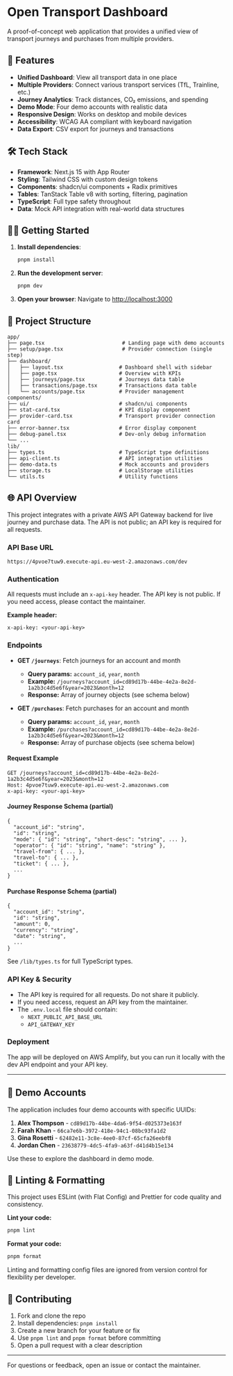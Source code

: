 # Open Transport Dashboard

A proof-of-concept web application that provides a unified view of transport journeys and purchases from multiple providers.

## 🚀 Features

- **Unified Dashboard**: View all transport data in one place
- **Multiple Providers**: Connect various transport services (TfL, Trainline, etc.)
- **Journey Analytics**: Track distances, CO₂ emissions, and spending
- **Demo Mode**: Four demo accounts with realistic data
- **Responsive Design**: Works on desktop and mobile devices
- **Accessibility**: WCAG AA compliant with keyboard navigation
- **Data Export**: CSV export for journeys and transactions

## 🛠 Tech Stack

- **Framework**: Next.js 15 with App Router
- **Styling**: Tailwind CSS with custom design tokens
- **Components**: shadcn/ui components + Radix primitives
- **Tables**: TanStack Table v8 with sorting, filtering, pagination
- **TypeScript**: Full type safety throughout
- **Data**: Mock API integration with real-world data structures

## 🏃‍♂️ Getting Started

1. **Install dependencies**:

   ```bash
   pnpm install
   ```

2. **Run the development server**:

   ```bash
   pnpm dev
   ```

3. **Open your browser**:
   Navigate to [http://localhost:3000](http://localhost:3000)

## 📁 Project Structure

```
app/
├── page.tsx                         # Landing page with demo accounts
├── setup/page.tsx                   # Provider connection (single step)
├── dashboard/
│   ├── layout.tsx                  # Dashboard shell with sidebar
│   ├── page.tsx                    # Overview with KPIs
│   ├── journeys/page.tsx           # Journeys data table
│   ├── transactions/page.tsx       # Transactions data table
│   └── accounts/page.tsx           # Provider management
components/
├── ui/                             # shadcn/ui components
├── stat-card.tsx                   # KPI display component
├── provider-card.tsx               # Transport provider connection card
├── error-banner.tsx                # Error display component
├── debug-panel.tsx                 # Dev-only debug information
└── ...
lib/
├── types.ts                        # TypeScript type definitions
├── api-client.ts                   # API integration utilities
├── demo-data.ts                    # Mock accounts and providers
├── storage.ts                      # LocalStorage utilities
└── utils.ts                        # Utility functions
```

## 🌐 API Overview

This project integrates with a private AWS API Gateway backend for live journey and purchase data. The API is not public; an API key is required for all requests.

### API Base URL

```
https://4pvoe7tuw9.execute-api.eu-west-2.amazonaws.com/dev
```

### Authentication

All requests must include an `x-api-key` header. The API key is not public. If you need access, please contact the maintainer.

**Example header:**

```
x-api-key: <your-api-key>
```

### Endpoints

- **GET `/journeys`**: Fetch journeys for an account and month
  - **Query params:** `account_id`, `year`, `month`
  - **Example:** `/journeys?account_id=cd89d17b-44be-4e2a-8e2d-1a2b3c4d5e6f&year=2023&month=12`
  - **Response:** Array of journey objects (see schema below)

- **GET `/purchases`**: Fetch purchases for an account and month
  - **Query params:** `account_id`, `year`, `month`
  - **Example:** `/purchases?account_id=cd89d17b-44be-4e2a-8e2d-1a2b3c4d5e6f&year=2023&month=12`
  - **Response:** Array of purchase objects (see schema below)

#### Request Example

```
GET /journeys?account_id=cd89d17b-44be-4e2a-8e2d-1a2b3c4d5e6f&year=2023&month=12
Host: 4pvoe7tuw9.execute-api.eu-west-2.amazonaws.com
x-api-key: <your-api-key>
```

#### Journey Response Schema (partial)

```
{
  "account_id": "string",
  "id": "string",
  "mode": { "id": "string", "short-desc": "string", ... },
  "operator": { "id": "string", "name": "string" },
  "travel-from": { ... },
  "travel-to": { ... },
  "ticket": { ... },
  ...
}
```

#### Purchase Response Schema (partial)

```
{
  "account_id": "string",
  "id": "string",
  "amount": 0,
  "currency": "string",
  "date": "string",
  ...
}
```

See `/lib/types.ts` for full TypeScript types.

### API Key & Security

- The API key is required for all requests. Do not share it publicly.
- If you need access, request an API key from the maintainer.
- The `.env.local` file should contain:
  - `NEXT_PUBLIC_API_BASE_URL`
  - `API_GATEWAY_KEY`

### Deployment

The app will be deployed on AWS Amplify, but you can run it locally with the dev API endpoint and your API key.

---

## 👥 Demo Accounts

The application includes four demo accounts with specific UUIDs:

1. **Alex Thompson** - `cd89d17b-44be-4da6-9f54-d025373e163f`
2. **Farah Khan**    - `66ca7e6b-3972-418e-94c1-08bc93fa1d2`
3. **Gina Rosetti**  - `62482e11-3c8e-4ee0-87cf-65cfa26eebf8`
4. **Jordan Chen**   - `23638779-4dc5-4fa9-a63f-d41d4b15e134`

Use these to explore the dashboard in demo mode.

## 🧹 Linting & Formatting

This project uses ESLint (with Flat Config) and Prettier for code quality and consistency.

**Lint your code:**

```bash
pnpm lint
```

**Format your code:**

```bash
pnpm format
```

Linting and formatting config files are ignored from version control for flexibility per developer.

## 🤝 Contributing

1. Fork and clone the repo
2. Install dependencies: `pnpm install`
3. Create a new branch for your feature or fix
4. Use `pnpm lint` and `pnpm format` before committing
5. Open a pull request with a clear description

---

For questions or feedback, open an issue or contact the maintainer.

